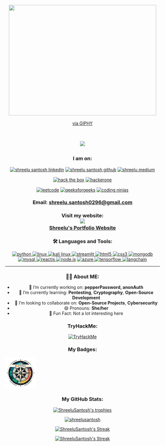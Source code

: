 <p align="center">
<img src="https://media2.giphy.com/media/2IudUHdI075HL02Pkk/200.webp?cid=790b7611k5czcheixb6gtrxnvtvrhtxnjrq2mw2pa81qp2ok&ep=v1_gifs_search&rid=200.webp&ct=g" width="480" height="360"></p>
<p align="center"><a href="https://giphy.com/gifs/pudgypenguins-data-code-coding-2IudUHdI075HL02Pkk">via GIPHY</a></p>

<h1 align="center">
    <img src="https://readme-typing-svg.herokuapp.com/?font=Jetbrains+mono&size=35&center=true&vCenter=true&width=500&height=70&duration=4000&lines=Hey+There!;+I'm+Shreelu!;" />
</h1>

<h3 align="center">I am on:</h3>
<p align="center">
    <a href="https://www.linkedin.com/in/shreelu-santosh/" target="blank"><img align="center" src="https://img.shields.io/badge/Linkedin-0e76a8?style=for-the-badge&logo=Linkedin&logoColor=white" alt="shreelu santosh linkedin" /></a>
    <a href="https://github.com/ShreeluSantosh" target="blank"><img align="center" src="https://img.shields.io/badge/Github-333?style=for-the-badge&logo=Github&logoColor=white" alt="shreelu santosh github" /></a>
    <a href="https://medium.com/@Lun4rC1ph3r"><img align="center" src="https://img.shields.io/badge/Medium-12100E?style=for-the-badge&logo=medium&logoColor=white" alt="shreelu medium" /></a>
    <br>
</p>
<p align="center">
    <a href="" target="blank"><img align="center" src ="https://img.shields.io/badge/HackTheBox-111927?style=for-the-badge&logo=Hack%20The%20Box&logoColor=9FEF00" alt="hack the box" /></a>
    <a href="" target="blank"><img align="center" src="https://img.shields.io/badge/Hackerone-494649?style=for-the-badge&logo=hackerone&logoColor=white" alt="hackerone" /></a>
    <br>
</p>
<p align="center">
    <a href="" target="blank"><img align="center" src="https://img.shields.io/badge/-LeetCode-FFA116?style=for-the-badge&logo=LeetCode&logoColor=black" alt="leetcode" /></a>
    <a href="" target="blank"><img align="center" src="https://img.shields.io/badge/GeeksforGeeks-298D46?style=for-the-badge&logo=geeksforgeeks&logoColor=white" alt="geeksforgeeks" /></a>
    <a href="" target="blank"><img align="center" src="https://img.shields.io/badge/coding%20ninjas-DD6620?style=for-the-badge&logo=codingninjas&logoColor=black" alt="coding ninjas" /></a>
</p>
<h3 align="center">
    Email: <a href="mailto:shreelu.santosh0296@gmail.com"> shreelu.santosh0296@gmail.com </a>
</h3>
<h3 align="center">
    Visit my website: <br>
    <img src="https://readme-typing-svg.herokuapp.com/?font=Righteous&size=35&center=true&vCenter=true&width=500&height=70&duration=4000&lines=Just+Launched!+🚀;" height="40"> <br>
    <a href="https://shreelu-santosh.vercel.app">Shreelu's Portfolio Website</a>
</h3>

<h3 align="center"> 🛠️ Languages and Tools:</h3>

<p align="center"> 
  <a href="https://www.python.org" target="_blank"> <img src="https://img.shields.io/badge/Python-FFD43B?style=for-the-badge&logo=python&logoColor=blue" alt="python"/> </a>
  <a href="https://www.linux.org/" target="_blank"> <img src="https://img.shields.io/badge/Linux-FCC624?style=for-the-badge&logo=linux&logoColor=black" alt="linux"/> </a>
  <a href="https://www.linux.org/" target="_blank"> <img src="https://img.shields.io/badge/Kali_Linux-557C94?style=for-the-badge&logo=kali-linux&logoColor=white" alt="kali linux"/> </a>
  <a href="https://streamlit.io" target="_blank"> <img src="https://img.shields.io/badge/Streamlit-FF4B4B?style=for-the-badge&logo=Streamlit&logoColor=white" alt="streamlit"/> </a>
  <a href="https://www.w3schools.com/html" target="_blank"> <img src="https://img.shields.io/badge/HTML5-E34F26?style=for-the-badge&logo=html5&logoColor=white" alt="html5"/> </a> 
  <a href="https://www.w3schools.com/Css" target="_blank"> <img src="https://img.shields.io/badge/CSS3-1572B6?style=for-the-badge&logo=css3&logoColor=white" alt="css3"/> </a>
  <a href="https://www.mongodb.com/" target="_blank"> <img src="https://img.shields.io/badge/MongoDB-4EA94B?style=for-the-badge&logo=mongodb&logoColor=white" alt="mongodb"/> </a> 
  <a href="https://www.mysql.com/" target="_blank"> <img src="https://img.shields.io/badge/MySQL-005C84?style=for-the-badge&logo=mysql&logoColor=white" alt="mysql"/> </a> 
  <a href="https://reactjs.org/" target="_blank"> <img src="https://img.shields.io/badge/React-20232A?style=for-the-badge&logo=react&logoColor=61DAFB" alt="reactjs"/> </a>
  <a href="https://nodejs.org/" target="_blank"><img src="https://img.shields.io/badge/Node%20js-339933?style=for-the-badge&logo=nodedotjs&logoColor=white" alt="node.js"></a>
  <a href="https://azure.microsoft.com/en-in/" target="_blank"> <img src="https://img.shields.io/badge/microsoft%20azure-0089D6?style=for-the-badge&logo=microsoft-azure&logoColor=white" alt="azure"/> </a>
  <a href="https://www.tensorflow.org" target="_blank"> <img src="https://img.shields.io/badge/TensorFlow-FF6F00?style=for-the-badge&logo=tensorflow&logoColor=white" alt="tensorflow"/> </a>
  <a href="https://www.langchain.com" target="_blank" rel="noreferrer"> <img src="https://avatars.githubusercontent.com/u/126733545?s=200&v=4" alt="langchain" width="40" height="40"/> </a> 
    
<hr>

<h3 align="center">👩‍💻 About ME:</h3>

<ul align="center">
    <li>🔭 I’m currently working on: <b>pepperPassword, anonAuth</b></li>
    <li>🌱 I’m currently learning: <b>Pentesting</b>, <b>Cryptography</b>, <b>Open-Source Development</b></li>
    <li>👯 I’m looking to collaborate on: <b>Open-Source Projects</b>, <b>Cybersecurity</b></li>
    <li>😄 Pronouns: <b>She/her</b></li>
    <li>🎈 Fun Fact: Not a lot interesting here</li>
</ul>

<h3 align="center">TryHackMe:</h3>
<p align="center">
<a href="https://www.tryhackme.com/p/detctshu">
<img src="https://tryhackme-badges.s3.amazonaws.com/Lun4rC1ph3r.png" alt="TryHackMe">
</a>
</p>

<h3 align="center">My Badges:</h3> 
<div style='display:flex; align-items:center; gap: 10px;' align='center'>
    <a href="https://gssoc.girlscript.tech/leaderboard">
  <img src="https://github.com/girlscript/gssoc-website-new/blob/main/public/badges/1.png" width="100px" height="100px" /> </a>
</div>

<h3 align="center">My GitHub Stats:</h3> 
<p align="center"> <a href="https://github.com/ryo-ma/github-profile-trophy"><img src="https://github-profile-trophy.vercel.app/?username=shreelusantosh" alt="ShreeluSantosh's trophies" /></a> </p>
<p align="center"> <a href="https://github.com/ryo-ma/github-profile-trophy"><img src="https://github-readme-stats-stp2003.vercel.app/api?username=ShreeluSantosh&show_icons=true&border_radius=7.6" alt="shreelusantosh" /></a> </p>
<p align="center"> <a href="https://git.io/streak-stats"><img src="http://github-readme-streak-stats.herokuapp.com?user=ShreeluSantosh" alt="ShreeluSantosh's Streak" /></a> </p>
<p align="center"> <a href="https://github.com/ShreeluSantosh/github-readme-stats"><img src="https://github-readme-stats-stp2003.vercel.app/api/top-langs/?username=ShreeluSantosh&layout=compact&border_radius=7.6" alt="ShreeluSantosh's Streak" /></a> </p>
